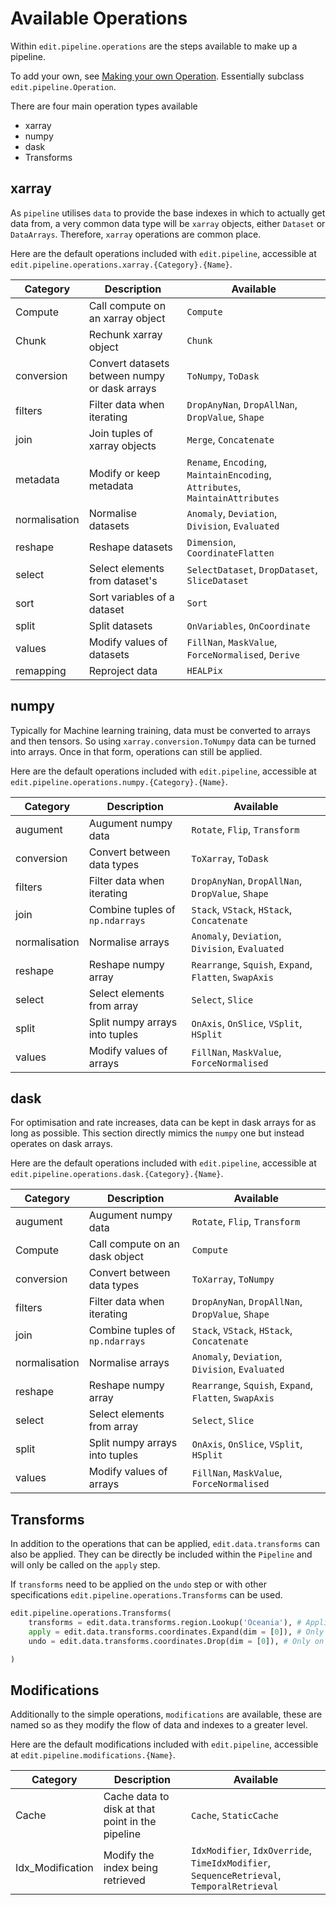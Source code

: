 # Available Operations

Within `edit.pipeline.operations` are the steps available to make up a pipeline. 

To add your own, see [Making your own Operation](details/operation.md). Essentially subclass `edit.pipeline.Operation`.

There are four main operation types available
- xarray
- numpy 
- dask
- Transforms

## xarray

As `pipeline` utilises `data` to provide the base indexes in which to actually get data from, a very common data type will be `xarray` objects, either `Dataset` or `DataArrays`.
Therefore, `xarray` operations are common place. 

Here are the default operations included with `edit.pipeline`, accessible at `edit.pipeline.operations.xarray.{Category}.{Name}`.

| Category | Description | Available |
| -------- | ----------- | --------- |
| Compute  | Call compute on an xarray object | `Compute` |
| Chunk  | Rechunk xarray object | `Chunk` |
| conversion | Convert datasets between numpy or dask arrays | `ToNumpy`, `ToDask` |
| filters | Filter data when iterating | `DropAnyNan`, `DropAllNan`, `DropValue`, `Shape` |
| join | Join tuples of xarray objects | `Merge`, `Concatenate` |
| metadata | Modify or keep metadata | `Rename`, `Encoding`, `MaintainEncoding`, `Attributes`, `MaintainAttributes` |
| normalisation | Normalise datasets | `Anomaly`, `Deviation`, `Division`, `Evaluated` |
| reshape | Reshape datasets | `Dimension`, `CoordinateFlatten` |
| select | Select elements from dataset's | `SelectDataset`, `DropDataset`, `SliceDataset` |
| sort | Sort variables of a dataset | `Sort` |
| split | Split datasets | `OnVariables`, `OnCoordinate` |
| values | Modify values of datasets | `FillNan`, `MaskValue`, `ForceNormalised`, `Derive` |
| remapping | Reproject data | `HEALPix` | 

## numpy

Typically for Machine learning training, data must be converted to arrays and then tensors. So using `xarray.conversion.ToNumpy` data can be turned into arrays. Once in that form, operations can still be applied.

Here are the default operations included with `edit.pipeline`, accessible at `edit.pipeline.operations.numpy.{Category}.{Name}`.


| Category | Description | Available |
| -------- | ----------- | --------- |
| augument | Augument numpy data | `Rotate`, `Flip`, `Transform` | 
| conversion | Convert between data types | `ToXarray`, `ToDask` |
| filters | Filter data when iterating | `DropAnyNan`, `DropAllNan`, `DropValue`, `Shape` |
| join | Combine tuples of `np.ndarrays` | `Stack`, `VStack`, `HStack`, `Concatenate` |
| normalisation | Normalise arrays | `Anomaly`, `Deviation`, `Division`, `Evaluated`  |
| reshape | Reshape numpy array | `Rearrange`, `Squish`, `Expand`, `Flatten`, `SwapAxis` |
| select | Select elements from array | `Select`, `Slice` |
| split  | Split numpy arrays into tuples | `OnAxis`, `OnSlice`, `VSplit`, `HSplit` |
| values | Modify values of arrays | `FillNan`, `MaskValue`, `ForceNormalised` |

## dask

For optimisation and rate increases, data can be kept in dask arrays for as long as possible. This section directly mimics the `numpy` one but instead operates on dask arrays.

Here are the default operations included with `edit.pipeline`, accessible at `edit.pipeline.operations.dask.{Category}.{Name}`.


| Category | Description | Available |
| -------- | ----------- | --------- |
| augument | Augument numpy data | `Rotate`, `Flip`, `Transform` | 
| Compute  | Call compute on an dask object | `Compute` |
| conversion | Convert between data types | `ToXarray`, `ToNumpy` |
| filters | Filter data when iterating | `DropAnyNan`, `DropAllNan`, `DropValue`, `Shape` |
| join | Combine tuples of `np.ndarrays` | `Stack`, `VStack`, `HStack`, `Concatenate` |
| normalisation | Normalise arrays | `Anomaly`, `Deviation`, `Division`, `Evaluated`  |
| reshape | Reshape numpy array | `Rearrange`, `Squish`, `Expand`, `Flatten`, `SwapAxis` |
| select | Select elements from array | `Select`, `Slice` |
| split  | Split numpy arrays into tuples | `OnAxis`, `OnSlice`, `VSplit`, `HSplit` |
| values | Modify values of arrays | `FillNan`, `MaskValue`, `ForceNormalised` |

## Transforms

In addition to the operations that can be applied, `edit.data.transforms` can also be applied. They can be directly be included within the `Pipeline` and will only be called on the `apply` step.

If `transforms` need to be applied on the `undo` step or with other specifications `edit.pipeline.operations.Transforms` can be used. 

```python
edit.pipeline.operations.Transforms(
    transforms = edit.data.transforms.region.Lookup('Oceania'), # Applied on both apply and undo
    apply = edit.data.transforms.coordinates.Expand(dim = [0]), # Only on apply
    undo = edit.data.transforms.coordinates.Drop(dim = [0]), # Only on undo

)
```


## Modifications

Additionally to the simple operations, `modifications` are available, these are named so as they modify the flow of data and indexes to a greater level.

Here are the default modifications included with `edit.pipeline`, accessible at `edit.pipeline.modifications.{Name}`.

| Category | Description | Available |
| -------- | ----------- | --------- |
| Cache | Cache data to disk at that point in the pipeline | `Cache`, `StaticCache` |
| Idx_Modification | Modify the index being retrieved | `IdxModifier`, `IdxOverride`, `TimeIdxModifier`, `SequenceRetrieval`, `TemporalRetrieval`|